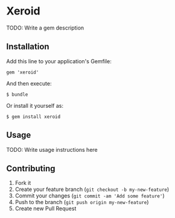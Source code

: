 # Xeroid

TODO: Write a gem description

## Installation

Add this line to your application's Gemfile:

    gem 'xeroid'

And then execute:

    $ bundle

Or install it yourself as:

    $ gem install xeroid

## Usage

TODO: Write usage instructions here

## Contributing

1. Fork it
2. Create your feature branch (`git checkout -b my-new-feature`)
3. Commit your changes (`git commit -am 'Add some feature'`)
4. Push to the branch (`git push origin my-new-feature`)
5. Create new Pull Request

